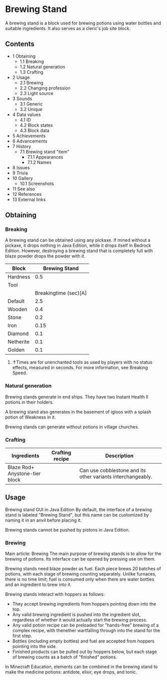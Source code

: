 # Brewing Stand
A brewing stand is a block used for brewing potions using water bottles and suitable ingredients. It also serves as a cleric's job site block.

## Contents
- 1 Obtaining
	- 1.1 Breaking
	- 1.2 Natural generation
	- 1.3 Crafting
- 2 Usage
	- 2.1 Brewing
	- 2.2 Changing profession
	- 2.3 Light source
- 3 Sounds
	- 3.1 Generic
	- 3.2 Unique
- 4 Data values
	- 4.1 ID
	- 4.2 Block states
	- 4.3 Block data
- 5 Achievements
- 6 Advancements
- 7 History
	- 7.1 Brewing stand "item"
		- 7.1.1 Appearances
		- 7.1.2 Names
- 8 Issues
- 9 Trivia
- 10 Gallery
	- 10.1 Screenshots
- 11 See also
- 12 References
- 13 External links

## Obtaining
### Breaking
A brewing stand can be obtained using any pickaxe. If mined without a pickaxe, it drops nothing in Java Edition, while it drops itself in Bedrock Edition. However, destroying a brewing stand that is completely full with blaze powder drops the powder with it.

| Block     | Brewing Stand         |
|-----------|-----------------------|
| Hardness  | 0.5                   |
| Tool      |                       |
|           | Breakingtime (sec)[A] |
| Default   | 2.5                   |
| Wooden    | 0.4                   |
| Stone     | 0.2                   |
| Iron      | 0.15                  |
| Diamond   | 0.1                   |
| Netherite | 0.1                   |
| Golden    | 0.1                   |

1. ↑Times are for unenchanted tools as used by players with no status effects, measured in seconds. For more information, see Breaking Speed.

### Natural generation
Brewing stands generate in end ships. They have two Instant Health II potions in their holders. 

A brewing stand also generates in the basement of igloos with a splash potion of Weakness in it.

Brewing stands can generate without potions in village churches.

### Crafting
| Ingredients                        | Crafting recipe | Description                                                 |
|------------------------------------|-----------------|-------------------------------------------------------------|
| Blaze Rod+<br/>Anystone-tier block |                 | Can use cobblestone and its other variants interchangeably. |

## Usage
Brewing stand GUI in Java Edition
By default, the interface of a brewing stand is labeled "Brewing Stand", but this name can be customized by naming it in an anvil before placing it.

Brewing stands cannot be pushed by pistons in Java Edition.

### Brewing
Main article: Brewing
The main purpose of brewing stands is to allow for the brewing of potions. Its interface can be opened by pressing use on them.

Brewing stands need blaze powder as fuel. Each piece brews 20 batches of potions, with each stage of brewing counting separately. Unlike furnaces, there is no time limit; fuel is consumed only when there are water bottles and an ingredient to brew into it.

Brewing stands interact with hoppers as follows:

- They accept brewing ingredients from hoppers pointing down into the top.
- Any valid brewing ingredient is pushed into the ingredient slot, regardless of whether it would actually start the brewing process.
- Any valid potion recipe can be preloaded for "hands-free" brewing of a complex recipe, with thenether wartfalling through into the stand for the first step.
- Bottles (including empty bottles) and fuel are accepted from hoppers pointing into the side.
- Finished products can be pulled out by hoppers below, but each stage of brewing counts as a batch of "finished" potions.

In Minecraft Education, elements can be combined in the brewing stand to make the medicine potions: antidote, elixir, eye drops, and tonic.

